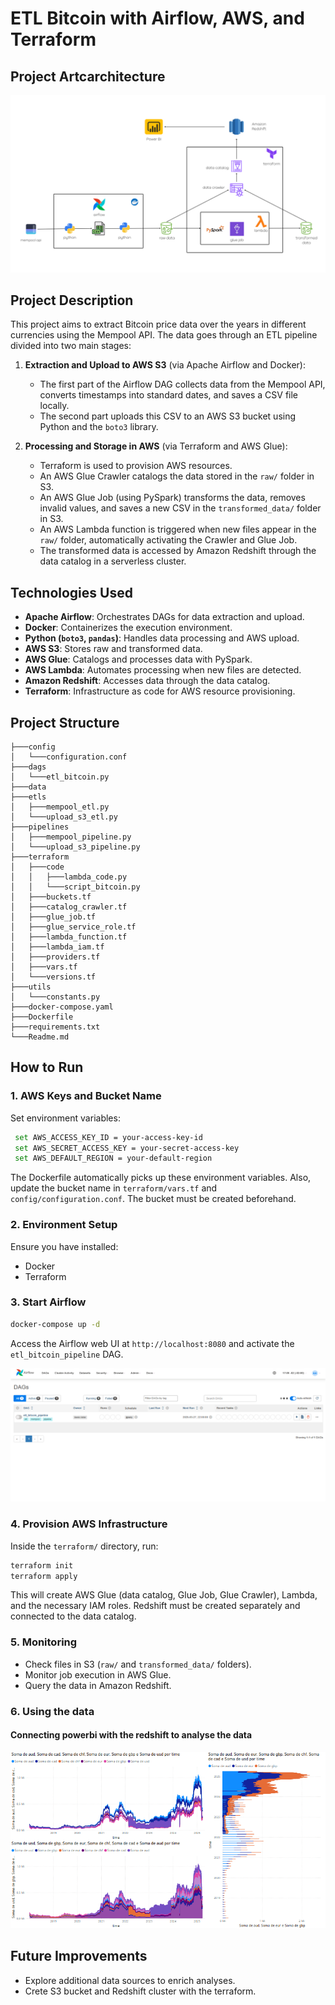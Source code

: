 # ETL Bitcoin with Airflow, AWS, and Terraform

## Project Artcarchitecture

![Project Artcarchitecture](docs/ETL-bitcoin-diagram.png)

## Project Description

This project aims to extract Bitcoin price data over the years in different currencies using the Mempool API. The data goes through an ETL pipeline divided into two main stages:

1. **Extraction and Upload to AWS S3** (via Apache Airflow and Docker):
   - The first part of the Airflow DAG collects data from the Mempool API, converts timestamps into standard dates, and saves a CSV file locally.
   - The second part uploads this CSV to an AWS S3 bucket using Python and the `boto3` library.

2. **Processing and Storage in AWS** (via Terraform and AWS Glue):
   - Terraform is used to provision AWS resources.
   - An AWS Glue Crawler catalogs the data stored in the `raw/` folder in S3.
   - An AWS Glue Job (using PySpark) transforms the data, removes invalid values, and saves a new CSV in the `transformed_data/` folder in S3.
   - An AWS Lambda function is triggered when new files appear in the `raw/` folder, automatically activating the Crawler and Glue Job.
   - The transformed data is accessed by Amazon Redshift through the data catalog in a serverless cluster.

## Technologies Used
- **Apache Airflow**: Orchestrates DAGs for data extraction and upload.
- **Docker**: Containerizes the execution environment.
- **Python (`boto3`, `pandas`)**: Handles data processing and AWS upload.
- **AWS S3**: Stores raw and transformed data.
- **AWS Glue**: Catalogs and processes data with PySpark.
- **AWS Lambda**: Automates processing when new files are detected.
- **Amazon Redshift**: Accesses data through the data catalog.
- **Terraform**: Infrastructure as code for AWS resource provisioning.


## Project Structure
```
├───config
│   └───configuration.conf
├───dags
│   └───etl_bitcoin.py
├───data
├───etls
│   ├───mempool_etl.py
│   └───upload_s3_etl.py
├───pipelines
│   ├───mempool_pipeline.py
│   └───upload_s3_pipeline.py
├───terraform
│   ├───code
│   │   ├───lambda_code.py
│   │   └───script_bitcoin.py
│   ├───buckets.tf
│   ├───catalog_crawler.tf
│   ├───glue_job.tf
│   ├───glue_service_role.tf
│   ├───lambda_function.tf
│   ├───lambda_iam.tf
│   ├───providers.tf
│   ├───vars.tf
│   └───versions.tf
├───utils
│   └───constants.py
├───docker-compose.yaml
├───Dockerfile
├───requirements.txt
└───Readme.md
```

## How to Run

### 1. AWS Keys and Bucket Name
Set environment variables:
```sh
 set AWS_ACCESS_KEY_ID = your-access-key-id
 set AWS_SECRET_ACCESS_KEY = your-secret-access-key
 set AWS_DEFAULT_REGION = your-default-region
```
The Dockerfile automatically picks up these environment variables. Also, update the bucket name in `terraform/vars.tf` and `config/configuration.conf`. The bucket must be created beforehand.

### 2. Environment Setup
Ensure you have installed:
- Docker
- Terraform

### 3. Start Airflow
```sh
docker-compose up -d
```
Access the Airflow web UI at `http://localhost:8080` and activate the `etl_bitcoin_pipeline` DAG.

![Airflow web interface](docs/airflow_ui.png)

### 4. Provision AWS Infrastructure
Inside the `terraform/` directory, run:
```sh
terraform init
terraform apply
```
This will create AWS Glue (data catalog, Glue Job, Glue Crawler), Lambda, and the necessary IAM roles. Redshift must be created separately and connected to the data catalog.

### 5. Monitoring
- Check files in S3 (`raw/` and `transformed_data/` folders).
- Monitor job execution in AWS Glue.
- Query the data in Amazon Redshift.

### 6. Using the data
#### Connecting powerbi with the redshift to analyse the data

![Connecting powerbi with the redshift to analyse the data](docs/dashbord.png)

## Future Improvements
- Explore additional data sources to enrich analyses.
- Crete S3 bucket and Redshift cluster with the terraform.

